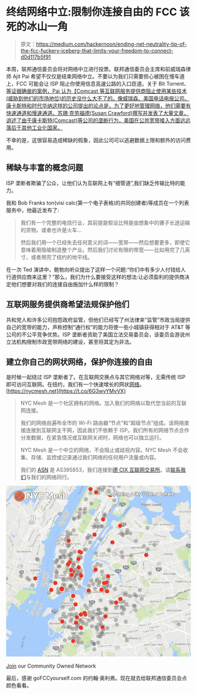 # 终结网络中立:限制你连接自由的 FCC 该死的冰山一角

> 原文：<https://medium.com/hackernoon/ending-net-neutrality-tip-of-the-fcc-fuckery-iceberg-that-limits-your-freedom-to-connect-d0d117b5f91>

本周，联邦通信委员会将对网络中立进行投票。联邦通信委员会主席和前威瑞森律师 Ajit Pai 希望不仅仅是结束网络中立。不要以为我们只需要担心被困在慢车道上，FCC 可能会让 ISP 阻止你使用信息高速公路的入口匝道。关于 Bit Torrent、[等证据确凿的案例，Pai 认为【Comcast 等互联网服务提供商阻止使用某些技术(威胁到他们的市场地位)的历史没什么大不了的。像威瑞森、美国电话电报公司、康卡斯特和时代华纳这样的公司提出的论点是，为了更好地管理网络，他们需要有快速通道和慢速通道。苏珊·克劳福德(Susan Crawford)撰写并发表了大量文章，讲述了由于康卡斯特(Comcast)等公司的垄断行为，美国在公共宽带接入方面远远落后于其他工业化国家。](https://arstechnica.com/tech-policy/2017/11/comcast-throttling-bittorrent-was-no-big-deal-fcc-says/)

不幸的是，这很容易造成稀缺的假象，因此公司可以逃避数据上限和额外的访问费用。

## **稀缺与丰富的概念问题**

ISP 垄断者欺骗了公众，让他们认为互联网上有“细管道”,我们缺乏传输比特的能力。

我和 Bob Franks ton(visi calc(第一个电子表格)的共同创建者)等成员在一个列表服务中，他最近发布了:

> 我们有一个完整的电信行业，其前提是假设比特是由想象中的骡子长途运输的货物。或者也许是火车…
> 
> 然后我们用一个已经失去任何意义的词——宽带——然后想要更多，即使它意味着用隐喻制造整个产业。然后我们讨论有限的带宽——比如用完了几英寸，或者用完了纽约的地平线。

在一次 Ted 演讲中，鲍勃向听众提出了这样一个问题:“你们中有多少人付钱给人行道供应商来这里？”那么，我们为什么要接受这样的想法:让必须盈利的提供商决定他们想要对我们的连接自由施加什么样的限制？

## **互联网服务提供商希望法规保护他们**

共和党人和许多公司抱怨政府监管，但他们已经写了州法律来“监管”市政当局提供自己的宽带的能力，声称控制“通行权”的能力将使一些小城镇获得相对于 AT&T 等公司的不公平竞争优势。ISP 垄断者资助了美国立法交易委员会，该委员会游说州立法机构限制市政宽带网络的建设，甚至将其定为非法。

## **建立你自己的网状网络，保护你连接的自由**

是时候一起绕过 ISP 垄断者了。在互联网交换点与其它网络对等，无需传统 ISP 即可访问互联网。在纽约，我们有一个快速增长的网状[网络](https://hackernoon.com/tagged/network)。[https://nycmesh.net](https://t.co/6G3wvYMvVX)

> NYC Mesh 是一个社区拥有的网络。加入我们的网络以取代您当前的互联网连接。
> 
> 我们的网络由遍布全市的 Wi-Fi 路由器“节点”和“超级节点”组成。该网络直接连接到互联网主干网，因此我们不依赖于 ISP。我们所有的网络节点合作分发数据，在紧急情况或互联网关闭时，网络也可以独立运行。
> 
> NYC Mesh 是一个中立的网络，不会阻止或歧视内容。NYC Mesh 不会收集、存储、监控或记录通过我们网络的任何用户流量或内容。
> 
> 我们的 [ASN](https://en.wikipedia.org/wiki/Autonomous_system_(Internet)) 是 AS395853，我们连接到[德 CIX 互联网交易所](https://en.wikipedia.org/wiki/DE-CIX_New_York)。请[联系我们](mailto:peering@nycmesh.net)与我们的网络同行。

![](img/4cba3c9466268bd514b02897cd1142a1.png)

[Join](https://nycmesh.net/join/) our Community Owned Network

最后，感谢 goFCCyourself.com 的约翰·奥利弗。现在就去给联邦通信委员会点颜色看看。